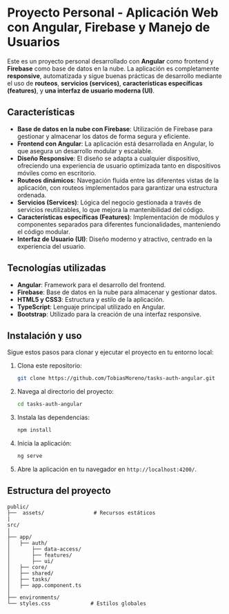 # Proyecto Personal - Aplicación Web con Angular, Firebase y Manejo de Usuarios

Este es un proyecto personal desarrollado con **Angular** como frontend y **Firebase** como base de datos en la nube. La aplicación es completamente **responsive**, automatizada y sigue buenas prácticas de desarrollo mediante el uso de **routeos**, **servicios (services)**, **características específicas (features)**, y **una interfaz de usuario moderna (UI)**.

## Características

- **Base de datos en la nube con Firebase**: Utilización de Firebase para gestionar y almacenar los datos de forma segura y eficiente.
- **Frontend con Angular**: La aplicación está desarrollada en Angular, lo que asegura un desarrollo modular y escalable.
- **Diseño Responsive**: El diseño se adapta a cualquier dispositivo, ofreciendo una experiencia de usuario optimizada tanto en dispositivos móviles como en escritorio.
- **Routeos dinámicos**: Navegación fluida entre las diferentes vistas de la aplicación, con routeos implementados para garantizar una estructura ordenada.
- **Servicios (Services)**: Lógica del negocio gestionada a través de servicios reutilizables, lo que mejora la mantenibilidad del código.
- **Características específicas (Features)**: Implementación de módulos y componentes separados para diferentes funcionalidades, manteniendo el código modular.
- **Interfaz de Usuario (UI)**: Diseño moderno y atractivo, centrado en la experiencia del usuario.

## Tecnologías utilizadas

- **Angular**: Framework para el desarrollo del frontend.
- **Firebase**: Base de datos en la nube para almacenar y gestionar datos.
- **HTML5 y CSS3**: Estructura y estilo de la aplicación.
- **TypeScript**: Lenguaje principal utilizado en Angular.
- **Bootstrap**: Utilizado para la creación de una interfaz responsive.

## Instalación y uso

Sigue estos pasos para clonar y ejecutar el proyecto en tu entorno local:

1. Clona este repositorio:
    ```bash
    git clone https://github.com/TobiasMoreno/tasks-auth-angular.git
    ```

2. Navega al directorio del proyecto:
    ```bash
    cd tasks-auth-angular
    ```

3. Instala las dependencias:
    ```bash
    npm install
    ```

4. Inicia la aplicación:
    ```bash
    ng serve
    ```

5. Abre la aplicación en tu navegador en `http://localhost:4200/`.

## Estructura del proyecto

```plaintext
public/
├──  assets/                # Recursos estáticos
|
src/
│
├── app/
│   ├── auth/  
│       ├── data-access/    
│       ├── features/  
│       ├── ui/        
│   ├── core/          
│   ├── shared/   
│   ├── tasks/                
│   ├── app.component.ts
│   
├── environments/
└── styles.css             # Estilos globales

